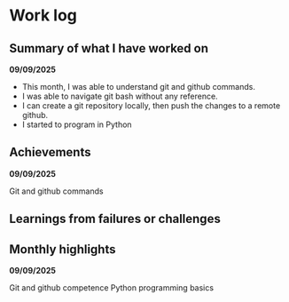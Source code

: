 # Work log
## Summary of what I have worked on
**09/09/2025**
- This month, I was able to understand git and github commands. 
- I was able to navigate git bash without any reference. 
- I can create a git repository locally, then push the changes to a remote github.
- I started to program in Python


## Achievements

**09/09/2025**

Git and github commands  


## Learnings from failures or challenges


## Monthly highlights

**09/09/2025**

Git and github competence
Python programming basics
